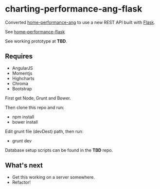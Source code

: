 # charting-performance-ang-flask

Converted [home-performance-ang](https://github.com/netplusdesign/home-performance-ang) to use a new REST API built with [Flask](http://flask.pocoo.org). 

See [home-performance-flask](https://github.com/netplusdesign/home-performance-flask)

See working prototype at __TBD__.

## Requires

* AngularJS
* Momentjs
* Highcharts
* Chroma
* Bootstrap

First get Node, Grunt and Bower.

Then clone this repo and run:

* npm install
* bower install

Edit grunt file (devDest) path, then run:

* grunt dev

Database setup scripts can be found in the __TBD__ repo.

## What's next

* Get this working on a server somewhere.
* Refactor!
